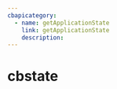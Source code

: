 ```yaml
---
cbapicategory:
  - name: getApplicationState
    link: getApplicationState
    description:  
---
```

# cbstate
<CBAPICategory />
